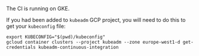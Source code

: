 The CI is running on GKE.

If you had been added to `kubeadm` GCP project, you will need to do this to get your `kubeconfig` file:

```
export KUBECONFIG="$(pwd)/kubeconfig"
gcloud container clusters --project kubeadm --zone europe-west1-d get-credentials kubeadm-continuous-integration
```
